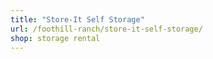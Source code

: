 ```yaml
---
title: "Store-It Self Storage"
url: /foothill-ranch/store-it-self-storage/
shop: storage rental
---
```

